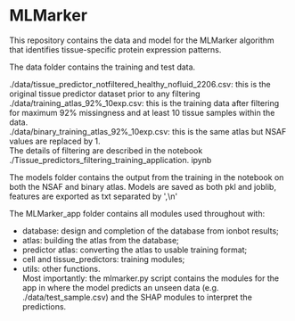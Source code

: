 # MLMarker

This repository contains the data and model for the MLMarker algorithm that identifies tissue-specific protein expression patterns.

The data folder contains the training and test data.  
  
./data/tissue_predictor_notfiltered_healthy_nofluid_2206.csv: this is the original tissue predictor dataset prior to any filtering  
./data/training_atlas_92%_10exp.csv: this is the training data after filtering for maximum 92% missingness and at least 10 tissue samples within the data.   
./data/binary_training_atlas_92%_10exp.csv: this is the same atlas but NSAF values are replaced by 1.   
The details of filtering are described in the notebook ./Tissue_predictors_filtering_training_application. ipynb  

The models folder contains the output from the training in the notebook on both the NSAF and binary atlas. Models are saved as both pkl and joblib, features are exported as txt separated by ',\n'

The MLMarker_app folder contains all modules used throughout with:
 * database: design and completion of the database from ionbot results;  
 * atlas: building the atlas from the database;  
 * predictor atlas: converting the atlas to usable training format;  
 * cell and tissue_predictors: training modules;  
 * utils: other functions.  
Most importantly: the mlmarker.py script contains the modules for the app in where the model predicts an unseen data (e.g. ./data/test_sample.csv) and the SHAP modules to interpret the predictions.
